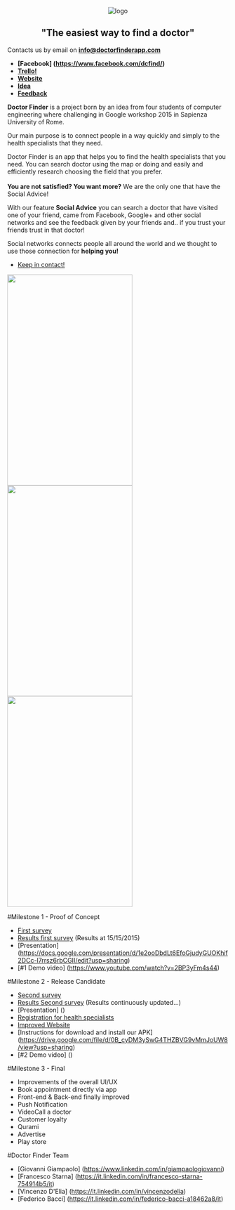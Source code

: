 
<p align="center">
<img src="http://i.imgur.com/yA4qahd.png" href"http://doctorfinderapp.com" alt="logo" height="auto" width="auto">
 <b> <h2 align="center"> "The easiest way to find a doctor" </h2></b>
</p>

Contacts us by email on **info@doctorfinderapp.com**

- **[Facebook] (https://www.facebook.com/dcfind/)**
- **[Trello! ](https://trello.com/b/0uSh0ofs)**
- **[Website](http://www.doctorfinderapp.com/)**
- **[Idea](https://drive.google.com/file/d/0BzzTdF5hw0YRbmhoUkJfalRNRnM/view?usp=sharing)**
- **[Feedback](http://goo.gl/forms/Tbt5klLhCW=)**


**Doctor Finder** is a project born by an idea from four students of computer engineering where challenging in Google workshop 2015 in Sapienza University of Rome. 

Our main purpose is to connect people in a way quickly and simply to the health specialists that they need.

Doctor Finder is an app that helps you to find the health specialists that you need.
You can search doctor using the map or doing and easily and efficiently research choosing the field that you prefer.
<br> <br>
**You are not satisfied? You want more?** We are the only one that have the Social Advice!

With our feature **Social Advice** you can search a doctor that have visited one of your friend, came from Facebook, Google+ and other social networks and see the feedback given by your friends and.. if you trust your friends trust in that doctor!

Social networks connects people all around the world and we thought to use those connection for **helping you!**

* [Keep in contact!](https://docs.google.com/forms/d/1qEf-MEshVbQAtGlmjehQi88D2bEklCuuETe7Gz9Xb80/edit?usp=sharing)

<img src="http://i.imgur.com/xiWW6Hv.png" height="480" width="285"/>
<img src="http://i.imgur.com/6VHumjJ.png" height="480" width="285"/> 
<img src="http://i.imgur.com/vaZ1QQr.png" height="480" width="285"/>



#Milestone 1 - Proof of Concept

* [First survey](http://www.survio.com/survey/d/F7N6K8Y2D5X5W9Q9N)
* [Results first survey](https://www.mediafire.com/convkey/a2e8/04qe2mddku2sdul6g.jpg) (Results at 15/15/2015)
* [Presentation] (https://docs.google.com/presentation/d/1e2ooDbdLt6EfoGjudyGUOKhif2DCc-I7rrsz6rbCGII/edit?usp=sharing) 
* [#1 Demo video] (https://www.youtube.com/watch?v=2BP3yFm4s44)

#Milestone 2 - Release Candidate

* [Second survey](http://goo.gl/forms/SM149jvxNC)
* [Results Second survey](https://docs.google.com/forms/d/1tBpFF8EJFsCzFIZ7Ic06JE3pYEB8dFVHJU0tlvyriDE/viewanalytics?usp=form_confirm) (Results continuously updated...)
* [Presentation] ()
* [Registration for health specialists](https://docs.google.com/forms/d/181fRG5ppgIeGdW6VjJZtXz3joc3ldIfCunl58GPcxi8/edit?usp=sharing)
* [Improved Website](http://www.doctorfinderapp.com/)
* [Instructions for download and install our APK] (https://drive.google.com/file/d/0B_cyDM3ySwG4THZBVG9vMmJoUW8/view?usp=sharing)
* [#2 Demo video] ()

#Milestone 3 - Final

* Improvements of the overall UI/UX
* Book appointment directly via app
* Front-end & Back-end finally improved
* Push Notification
* VideoCall a doctor
* Customer loyalty
* Qurami
* Advertise
* Play store


#Doctor Finder Team

* [Giovanni Giampaolo] (https://www.linkedin.com/in/giampaologiovanni) 
* [Francesco Starna] (https://it.linkedin.com/in/francesco-starna-754914b5/it)
* [Vincenzo D'Elia] (https://it.linkedin.com/in/vincenzodelia)
* [Federico Bacci] (https://it.linkedin.com/in/federico-bacci-a18462a8/it)
